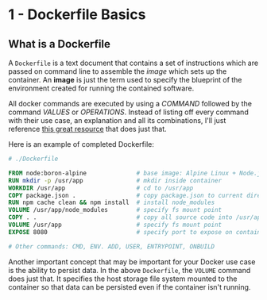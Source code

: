 # 1 - Dockerfile Basics

## What is a Dockerfile

A `Dockerfile` is a text document that contains a set of instructions which are passed on command line to assemble the _image_ which sets up the container. An **image** is just the term used to specify the blueprint of the environment created for running the contained software.

All docker commands are executed by using a _COMMAND_ followed by the command _VALUES_ or _OPERATIONS_. Instead of listing off every command with their use case, an explanation and all its combinations, I'll just reference [this great resource](https://kapeli.com/cheat_sheets/Dockerfile.docset/Contents/Resources/Documents/index) that does just that.

Here is an example of completed Dockerfile:

```Dockerfile
# ./Dockerfile

FROM node:boron-alpine              # base image: Alpine Linux + Node.js
RUN mkdir -p /usr/app               # mkdir inside container
WORKDIR /usr/app                    # cd to /usr/app
COPY package.json .                 # copy package.json to current directory
RUN npm cache clean && npm install  # install node_modules
VOLUME /usr/app/node_modules        # specify fs mount point
COPY . .                            # copy all source code into /usr/app
VOLUME /usr/app                     # specify fs mount point
EXPOSE 8080                         # specify port to expose on container

# Other commands: CMD, ENV. ADD, USER, ENTRYPOINT, ONBUILD
```

Another important concept that may be important for your Docker use case is the ability to persist data. In the above `Dockerfile`, the `VOLUME` command does just that. It specifies the host storage file system mounted to the container so that data can be persisted even if the container isn't running.
